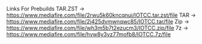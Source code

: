Links For Prebuilds 
TAR.ZST -> https://www.mediafire.com/file/2rwu5k60kncqnui/IOTCC.tar.zst/file
TAR -> https://www.mediafire.com/file/2j425dvmwnqwc85/IOTCC.tar/file
Zip -> https://www.mediafire.com/file/wh3m5b7t2ezucm3/IOTCC.zip/file
7z -> https://www.mediafire.com/file/hvw8y3vz77mofb8/IOTCC.7z/file
